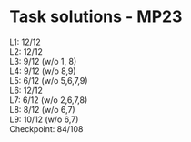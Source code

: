 # Task solutions - MP23

L1: 12/12       
L2: 12/12       
L3: 9/12 (w/o 1, 8)             
L4: 9/12 (w/o 8,9)                     
L5: 6/12 (w/o 5,6,7,9)              
L6: 12/12           
L7: 6/12 (w/o 2,6,7,8)          
L8: 8/12 (w/o 6,7)                 
L9: 10/12 (w/o 6,7)            
Checkpoint: 84/108                   